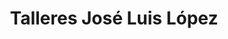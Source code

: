 ---
title: "Talleres José Luis López"
url: /espinosa-de-los-monteros/talleres-jose-luis-lopez-carretera-bilbao-reinosa/
shop: Autohaus
---
